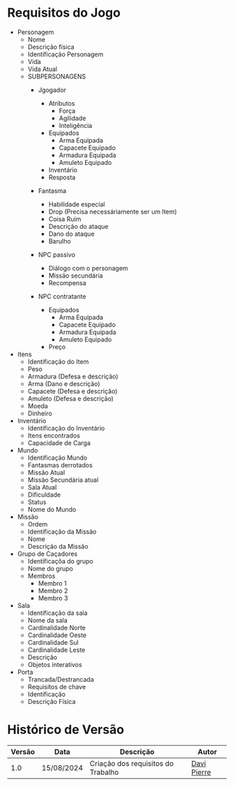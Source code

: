 # Requisitos do Jogo 

- Personagem
  - Nome
  - Descrição física
  - Identificação Personagem
  - Vida
  - Vida Atual
  - SUBPERSONAGENS
    - Jgogador
      - Atributos
        - Força
        - Agilidade
        - Inteligência
      - Equipados
        - Arma Equipada
        - Capacete Equipado
        - Armadura Equipada
        - Amuleto Equipado
      - Inventário
      - Resposta 
    - Fantasma
      - Habilidade especial
      - Drop (Precisa necessáriamente ser um Item)
      - Coisa Ruim 
      - Descrição do ataque
      - Dano do ataque
      - Barulho
    - NPC passivo
      - Diálogo com o personagem
      - Missão secundária
      - Recompensa

    - NPC contratante
      - Equipados
        - Arma Equipada
        - Capacete Equipado
        - Armadura Equipada
        - Amuleto Equipado
      - Preço 
- Itens
  - Identificação do Item
  - Peso
  - Armadura  (Defesa e descrição)
  - Arma      (Dano e descrição)
  - Capacete  (Defesa e descrição)
  - Amuleto   (Defesa e descrição)
  - Moeda
  - Dinheiro
- Inventário
  - Identificação do Inventário
  - Itens encontrados
  - Capacidade de Carga
- Mundo
  - Identificação Mundo 
  - Fantasmas derrotados
  - Missão Atual
  - Missão Secundária atual
  - Sala Atual
  - Dificuldade
  - Status
  - Nome do Mundo
- Missão
  - Ordem 
  - Identificação da Missão
  - Nome 
  - Descrição da Missão
- Grupo de Caçadores
  - Identificaçõa do grupo
  - Nome do grupo
  - Membros
    - Membro 1
    - Membro 2
    - Membro 3
- Sala
  - Identificação da sala
  - Nome da sala
  - Cardinalidade Norte
  - Cardinalidade Oeste
  - Cardinalidade Sul
  - Cardinalidade Leste
  - Descrição 
  - Objetos interativos
- Porta
  - Trancada/Destrancada
  - Requisitos de chave
  - Identificação 
  - Descrição Física

# Histórico de Versão 
| Versão | Data       | Descrição                          | Autor                                        |
| ------ | ---------- | ---------------------------------- | -------------------------------------------- |
| 1.0    | 15/08/2024 | Criação dos requisitos do Trabalho | [Davi Pierre](https://github.com/DaviPierre) |



